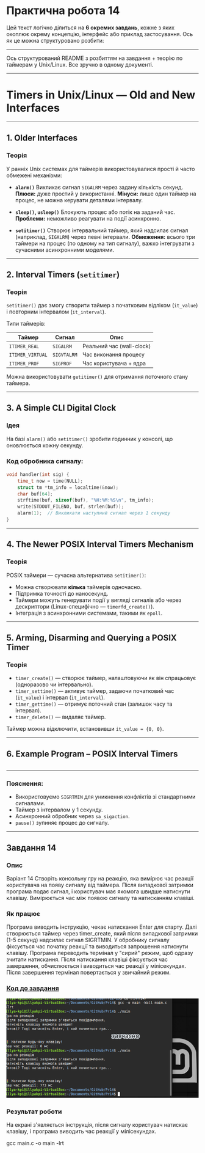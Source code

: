 # Практична робота 14

Цей текст логічно ділиться на **6 окремих завдань**, кожне з яких охоплює окрему концепцію, інтерфейс або приклад застосування. Ось як це можна структуровано розбити:

---

Ось структурований README з розбиттям на завдання + теорію по таймерам у Unix/Linux. Все зручно в одному документі.

---

# Timers in Unix/Linux — Old and New Interfaces

---

## 1. Older Interfaces

### Теорія

У ранніх Unix системах для таймерів використовувалися прості й часто обмежені механізми:

* **`alarm()`**
  Викликає сигнал `SIGALRM` через задану кількість секунд.
  **Плюси:** дуже простий у використанні.
  **Мінуси:** лише один таймер на процес, не можна керувати деталями інтервалу.

* **`sleep()`, `usleep()`**
  Блокують процес або потік на заданий час.
  **Проблеми:** неможливо реагувати на події асинхронно.

* **`setitimer()`**
  Створює інтервальний таймер, який надсилає сигнал (наприклад, `SIGALRM`) через певні інтервали.
  **Обмеження:** всього три таймери на процес (по одному на тип сигналу), важко інтегрувати з сучасними асинхронними моделями.

---

## 2. Interval Timers (`setitimer`)

### Теорія

`setitimer()` дає змогу створити таймер з початковим відліком (`it_value`) і повторним інтервалом (`it_interval`).

Типи таймерів:

| Таймер           | Сигнал      | Опис                      |
| ---------------- | ----------- | ------------------------- |
| `ITIMER_REAL`    | `SIGALRM`   | Реальний час (wall-clock) |
| `ITIMER_VIRTUAL` | `SIGVTALRM` | Час виконання процесу     |
| `ITIMER_PROF`    | `SIGPROF`   | Час користувача + ядра    |

Можна використовувати `getitimer()` для отримання поточного стану таймера.

---

## 3. A Simple CLI Digital Clock

### Ідея

На базі `alarm()` або `setitimer()` зробити годинник у консолі, що оновлюється кожну секунду.

### Код обробника сигналу:

```c
void handler(int sig) {
    time_t now = time(NULL);
    struct tm *tm_info = localtime(&now);
    char buf[64];
    strftime(buf, sizeof(buf), "%H:%M:%S\n", tm_info);
    write(STDOUT_FILENO, buf, strlen(buf));
    alarm(1);  // Викликати наступний сигнал через 1 секунду
}
```

---

## 4. The Newer POSIX Interval Timers Mechanism

### Теорія

POSIX таймери — сучасна альтернатива `setitimer()`:

* Можна створювати **кілька** таймерів одночасно.
* Підтримка точності до наносекунд.
* Таймери можуть генерувати події у вигляді сигналів або через дескриптори (Linux-специфічно — `timerfd_create()`).
* Інтеграція з асинхронними системами, такими як `epoll`.

---

## 5. Arming, Disarming and Querying a POSIX Timer

### Теорія

* `timer_create()` — створює таймер, налаштовуючи як він спрацьовує (одноразово чи інтервально).
* `timer_settime()` — активує таймер, задаючи початковий час (`it_value`) і інтервал (`it_interval`).
* `timer_gettime()` — отримує поточний стан (залишок часу та інтервал).
* `timer_delete()` — видаляє таймер.

Таймер можна відключити, встановивши `it_value = {0, 0}`.

---

## 6. Example Program – POSIX Interval Timers

```c

```

---

### Пояснення:

* Використовуємо `SIGRTMIN` для уникнення конфліктів зі стандартними сигналами.
* Таймер з інтервалом у 1 секунду.
* Асинхронний обробник через `sa_sigaction`.
* `pause()` зупиняє процес до сигналу.

---

## Завдання 14

### Опис

Варіант 14
Створіть консольну гру на реакцію, яка вимірює час реакції користувача на появу сигналу від таймера. Після випадкової затримки програма подає сигнал, і користувач має якомога швидше натиснути клавішу. Вимірюється час між появою сигналу та натисканням клавіші.

### Як працює

Програма виводить інструкцію, чекає натискання Enter для старту. Далі створюється таймер через timer_create, який після випадкової затримки (1-5 секунд) надсилає сигнал SIGRTMIN. У обробнику сигналу фіксується час початку реакції та виводиться запрошення натиснути клавішу. Програма переводить термінал у "сирий" режим, щоб одразу зчитати натискання. Після натискання клавіші фіксується час завершення, обчислюється і виводиться час реакції у мілісекундах. Після завершення термінал повертається у звичайний режим.

### [Код до завдання](main.c)

![Зображення](task1.png)

### Результат роботи

На екрані з'являється інструкція, після сигналу користувач натискає клавішу, і програма виводить час реакції у мілісекундах.

gcc main.c -o main -lrt


